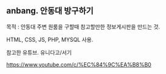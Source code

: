 ## anbang. 안동대 방구하기

목적 : 안동대 주변 원룸을 구할때 참고할만한 정보게시판을 만드는 것.


HTML, CSS, JS, PHP, MYSQL 사용.


참고한 유튜브. 유니다고/서기


 https://www.youtube.com/c/%EC%84%9C%EA%B8%B0

